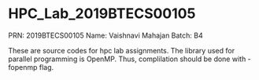 # HPC_Lab_2019BTECS00105

PRN: 2019BTECS00105
Name: Vaishnavi Mahajan
Batch: B4

These are source codes for hpc lab assignments.
The library used for parallel programming is OpenMP.
Thus, complilation should be done with -fopenmp flag.
